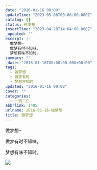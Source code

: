 ```yaml
---
date: "2016-01-16 00:00"
updateTime: "2023-05-08T00:06:00.000Z"
catalog: []
status: 已发布
insertTime: "2023-04-28T14:04:00.000Z"
_updated: ""
excerpt: |-
  做梦想–
  做梦有时不知味，
  梦想有味不知时。
summary: ""
_date: "2016-01-16T00:00:00.000+08:00"
tags:
  - 做梦想
  - 做梦有时
  - 梦想不知时
updated: "2016-01-16 00:00"
cover: ""
categories:
  - 一清二白
abbrlink: 1485
urlname: 2016-01-16-做梦想
title: 做梦想
---
```


做梦想–

做梦有时不知味，

梦想有味不知时。

![](http://image.bmqy.net/uploads/2016/01/2016011615040432-169x300.png)
